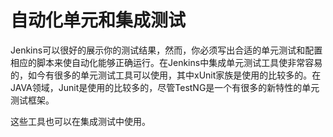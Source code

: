 # 自动化单元和集成测试

Jenkins可以很好的展示你的测试结果，然而，你必须写出合适的单元测试和配置相应的脚本来使自动化能够正确运行。在Jenkins中集成单元测试工具使非常容易的，如今有很多的单元测试工具可以使用，其中xUnit家族是使用的比较多的。在JAVA领域，Junit是使用的比较多的，尽管TestNG是一个有很多的新特性的单元测试框架。

这些工具也可以在集成测试中使用。
